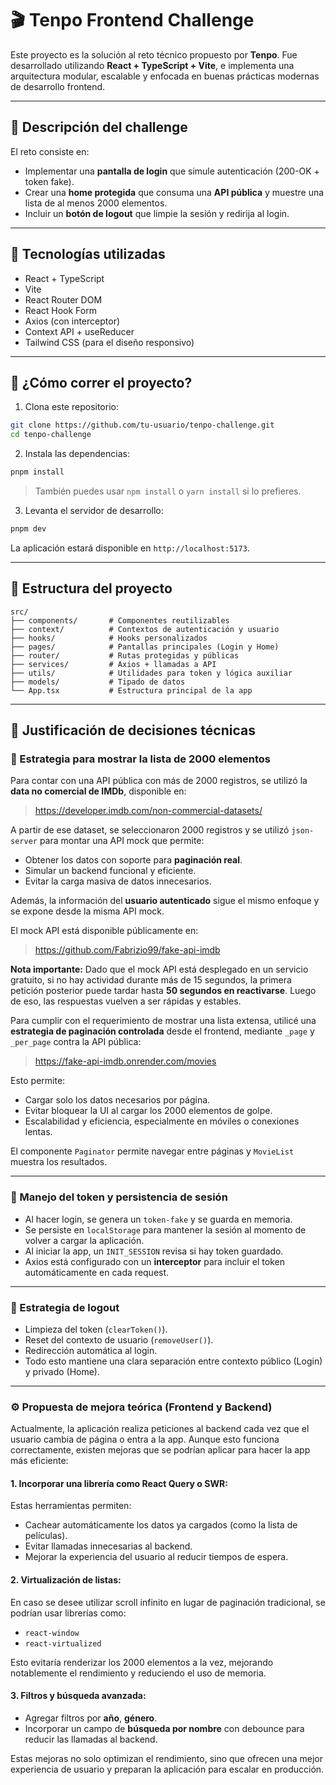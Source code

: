 # 🎬 Tenpo Frontend Challenge

Este proyecto es la solución al reto técnico propuesto por **Tenpo**. Fue desarrollado utilizando **React + TypeScript + Vite**, e implementa una arquitectura modular, escalable y enfocada en buenas prácticas modernas de desarrollo frontend.

---

## 📌 Descripción del challenge

El reto consiste en:

- Implementar una **pantalla de login** que simule autenticación (200-OK + token fake).
- Crear una **home protegida** que consuma una **API pública** y muestre una lista de al menos 2000 elementos.
- Incluir un **botón de logout** que limpie la sesión y redirija al login.

---

## 🚀 Tecnologías utilizadas

- React + TypeScript
- Vite
- React Router DOM
- React Hook Form
- Axios (con interceptor)
- Context API + useReducer
- Tailwind CSS (para el diseño responsivo)

---

## 🏃 ¿Cómo correr el proyecto?

1. Clona este repositorio:

```bash
git clone https://github.com/tu-usuario/tenpo-challenge.git
cd tenpo-challenge
```

2. Instala las dependencias:

```bash
pnpm install
```

> También puedes usar `npm install` o `yarn install` si lo prefieres.

3. Levanta el servidor de desarrollo:

```bash
pnpm dev
```

La aplicación estará disponible en `http://localhost:5173`.

---

## 📁 Estructura del proyecto

```
src/
├── components/       # Componentes reutilizables
├── context/          # Contextos de autenticación y usuario
├── hooks/            # Hooks personalizados
├── pages/            # Pantallas principales (Login y Home)
├── router/           # Rutas protegidas y públicas
├── services/         # Axios + llamadas a API
├── utils/            # Utilidades para token y lógica auxiliar
├── models/           # Tipado de datos
└── App.tsx           # Estructura principal de la app
```

---

## 🧠 Justificación de decisiones técnicas

### 🎯 Estrategia para mostrar la lista de 2000 elementos

Para contar con una API pública con más de 2000 registros, se utilizó la **data no comercial de IMDb**, disponible en:

> https://developer.imdb.com/non-commercial-datasets/

A partir de ese dataset, se seleccionaron 2000 registros y se utilizó `json-server` para montar una API mock que permite:

- Obtener los datos con soporte para **paginación real**.
- Simular un backend funcional y eficiente.
- Evitar la carga masiva de datos innecesarios.

Además, la información del **usuario autenticado** sigue el mismo enfoque y se expone desde la misma API mock.

El mock API está disponible públicamente en:

> https://github.com/Fabrizio99/fake-api-imdb

**Nota importante:** Dado que el mock API está desplegado en un servicio gratuito, si no hay actividad durante más de 15 segundos, la primera petición posterior puede tardar hasta **50 segundos en reactivarse**. Luego de eso, las respuestas vuelven a ser rápidas y estables.

Para cumplir con el requerimiento de mostrar una lista extensa, utilicé una **estrategia de paginación controlada** desde el frontend, mediante `_page` y `_per_page` contra la API pública:

> https://fake-api-imdb.onrender.com/movies

Esto permite:

- Cargar solo los datos necesarios por página.
- Evitar bloquear la UI al cargar los 2000 elementos de golpe.
- Escalabilidad y eficiencia, especialmente en móviles o conexiones lentas.

El componente `Paginator` permite navegar entre páginas y `MovieList` muestra los resultados.

---

### 🔐 Manejo del token y persistencia de sesión

- Al hacer login, se genera un `token-fake` y se guarda en memoria.
- Se persiste en `localStorage` para mantener la sesión al momento de volver a cargar la aplicación.
- Al iniciar la app, un `INIT_SESSION` revisa si hay token guardado.
- Axios está configurado con un **interceptor** para incluir el token automáticamente en cada request.

---

### 🚪 Estrategia de logout

- Limpieza del token (`clearToken()`).
- Reset del contexto de usuario (`removeUser()`).
- Redirección automática al login.
- Todo esto mantiene una clara separación entre contexto público (Login) y privado (Home).

---

### ⚙️ Propuesta de mejora teórica (Frontend y Backend)

Actualmente, la aplicación realiza peticiones al backend cada vez que el usuario cambia de página o entra a la app. Aunque esto funciona correctamente, existen mejoras que se podrían aplicar para hacer la app más eficiente:

#### 1. Incorporar una librería como **React Query** o **SWR**:

Estas herramientas permiten:

- Cachear automáticamente los datos ya cargados (como la lista de películas).
- Evitar llamadas innecesarias al backend.
- Mejorar la experiencia del usuario al reducir tiempos de espera.

#### 2. Virtualización de listas:

En caso se desee utilizar scroll infinito en lugar de paginación tradicional, se podrían usar librerías como:

- `react-window`
- `react-virtualized`

Esto evitaría renderizar los 2000 elementos a la vez, mejorando notablemente el rendimiento y reduciendo el uso de memoria.

#### 3. Filtros y búsqueda avanzada:

- Agregar filtros por **año**, **género**.
- Incorporar un campo de **búsqueda por nombre** con debounce para reducir las llamadas al backend.

Estas mejoras no solo optimizan el rendimiento, sino que ofrecen una mejor experiencia de usuario y preparan la aplicación para escalar en producción.

